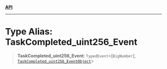 [**API**](../../../README.md)

***

# Type Alias: TaskCompleted\_uint256\_Event

> **TaskCompleted\_uint256\_Event**: `TypedEvent`\<\[`BigNumber`\], [`TaskCompleted_uint256_EventObject`](../interfaces/TaskCompleted_uint256_EventObject.md)\>
